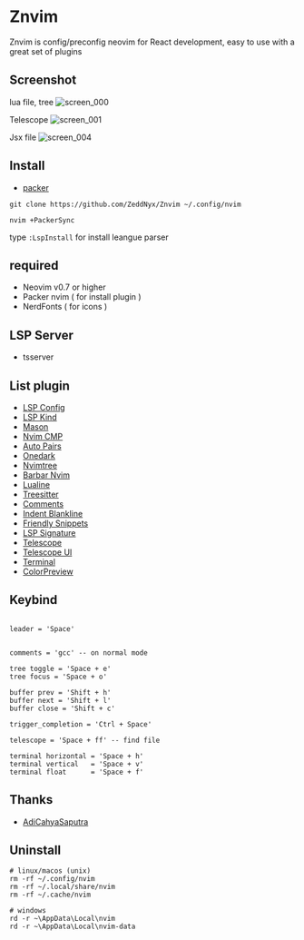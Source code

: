 # Znvim
Znvim is config/preconfig neovim for React development, easy to use with a great set of plugins 

## Screenshot
lua file, tree
![screen_000](https://user-images.githubusercontent.com/96564938/206824413-07de9ac1-ec30-4202-9ea3-d972885c00a2.png)

Telescope
![screen_001](https://user-images.githubusercontent.com/96564938/206824475-ad07d283-d161-4af2-987f-c71b591fa655.png)

Jsx file 
![screen_004](https://user-images.githubusercontent.com/96564938/206824512-852f0fb4-9f08-403f-995c-4eee78654549.png)




## **Install**
- [packer](https://github.com/wbthomason/packer.nvim)
```
git clone https://github.com/ZeddNyx/Znvim ~/.config/nvim

nvim +PackerSync
```
type `:LspInstall` for install leangue parser


## required
- Neovim v0.7 or higher
- Packer nvim ( for install plugin )
- NerdFonts ( for icons ) 

## **LSP** Server 

- tsserver


## **List** plugin

- [LSP Config](https://github.com/neovim/nvim-lspconfig)
- [LSP Kind](https://github.com/onsails/lspkind.nvim)
- [Mason](https://github.com/williamboman/mason.nvim)
- [Nvim CMP](https://github.com/hrsh7th/nvim-cmp)
- [Auto Pairs](https://github.com/windwp/nvim-autopairs)
- [Onedark](https://github.com/navarasu/onedark.nvim)
- [Nvimtree](https://github.com/kyazdani42/nvim-tree.lua)
- [Barbar Nvim](https://github.com/romgrk/barbar.nvim)
- [Lualine](https://github.com/nvim-lualine/lualine.nvim)
- [Treesitter](https://github.com/nvim-treesitter/nvim-treesitter)
- [Comments](https://github.com/numToStr/Comment.nvim)
- [Indent Blankline](https://github.com/lukas-reineke/indent-blankline.nvim)
- [Friendly Snippets](https://github.com/rafamadriz/friendly-snippets)
- [LSP Signature](https://github.com/ray-x/lsp_signature.nvim)
- [Telescope](https://github.com/nvim-telescope/telescope.nvim)
- [Telescope UI](https://github.com/nvim-telescope/telescope-ui-select.nvim)
- [Terminal](https://github.com/akinsho/toggleterm.nvim)
- [ColorPreview](https://github.com/NvChad/nvim-colorizer)


## Keybind 
```

leader = 'Space'


comments = 'gcc' -- on normal mode 

tree toggle = 'Space + e'
tree focus = 'Space + o'

buffer prev = 'Shift + h'
buffer next = 'Shift + l'
buffer close = 'Shift + c'

trigger_completion = 'Ctrl + Space'

telescope = 'Space + ff' -- find file 

terminal horizontal = 'Space + h'
terminal vertical   = 'Space + v'
terminal float      = 'Space + f'
```


## Thanks
- [AdiCahyaSaputra](https://github.com/AdiCahyaSaputra) 

## Uninstall
```
# linux/macos (unix)
rm -rf ~/.config/nvim
rm -rf ~/.local/share/nvim
rm -rf ~/.cache/nvim

# windows
rd -r ~\AppData\Local\nvim
rd -r ~\AppData\Local\nvim-data
```
